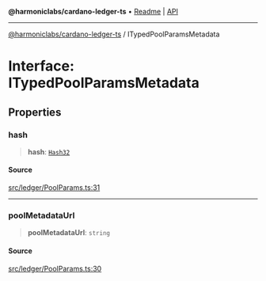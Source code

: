**@harmoniclabs/cardano-ledger-ts** • [Readme](../Introduction) \| [API](../globals)

***

[@harmoniclabs/cardano-ledger-ts](../Introduction) / ITypedPoolParamsMetadata

# Interface: ITypedPoolParamsMetadata

## Properties

### hash

> **hash**: [`Hash32`](../classes/Hash32)

#### Source

[src/ledger/PoolParams.ts:31](https://github.com/HarmonicLabs/cardano-ledger-ts/blob/d1659b0/src/ledger/PoolParams.ts#L31)

***

### poolMetadataUrl

> **poolMetadataUrl**: `string`

#### Source

[src/ledger/PoolParams.ts:30](https://github.com/HarmonicLabs/cardano-ledger-ts/blob/d1659b0/src/ledger/PoolParams.ts#L30)
